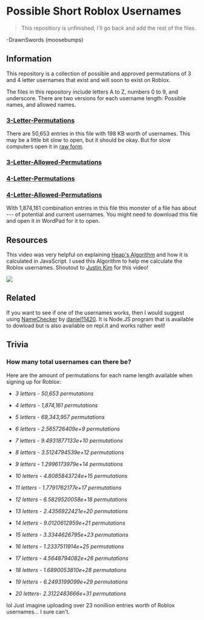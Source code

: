 # Possible Short Roblox Usernames

>This repositiory is unfinished, I'll go back and add the rest of the files.

-DrawnSwords (moosebumps)

## Information

This repository is a collection of possible and approved permutations of 3 and 4 letter usernames that exist and will soon to exist on Roblox.

The files in this repository include letters A to Z, numbers 0 to 9, and underscore. There are two versions for each username length: Possible names, and allowed names. 

### [3-Letter-Permutations](https://github.com/moosebumps/Possible-Short-Roblox-Usernames/blob/main/3%20Letter%20Permutations.txt)

There are 50,653 entries in this file with 198 KB worth of usernames. This may be a little bit slow to open, but it should be okay. But for slow computers open it in [raw form](https://github.com/moosebumps/Possible-Short-Roblox-Usernames/raw/main/3%20Letter%20Permutations.txt).

### [3-Letter-Allowed-Permutations](https://github.com/moosebumps/Possible-Short-Roblox-Usernames/blob/main/3%20Letter%20Allowed%20Permutations.txt)

### [4-Letter-Permutations](https://github.com/moosebumps/Possible-Short-Roblox-Usernames/blob/main/4%20Letter%20Permutations.txt)

### [4-Letter-Allowed-Permutations](https://github.com/moosebumps/Possible-Short-Roblox-Usernames/blob/main/4%20Letter%20Allowed%20Permutations.txt)

With 1,874,161 combination entries in this file this monster of a file has about --- of potential and current usernames. You might need to download this file and open it in WordPad for it to open. 

## Resources
This video was very helpful on explaining [Heap's Algorithm](https://en.wikipedia.org/wiki/Heap%27s_algorithm) and how it is calculated in JavaScript. I used this Algorithm to help me calculate the Roblox usernames. Shoutout to [Justin Kim](https://www.youtube.com/c/JustinKimJS) for this video!

[![](http://img.youtube.com/vi/xghJNlMibX4/0.jpg)](http://www.youtube.com/watch?v=xghJNlMibX4 "")

## Related 

If you want to see if one of the usernames works, then I would suggest using [NameChecker](https://github.com/daniel11420/NameChecker) by [daniel11420](https://github.com/daniel11420).
It is Node.JS program that is available to dowload but is also available on repl.it and works rather well!

## Trivia
### How many total usernames can there be?
Here are the amount of permutations for each name length available when signing up for Roblox:

- *3 letters - 50,653 permutations*

- *4 letters - 1,874,161 permutations*

- *5 letters - 69,343,957 permutations*

- *6 letters - 2.565726409e+9 permutations*

- *7 letters - 9.4931877133e+10 permutations*

- *8 letters - 3.5124794539e+12 permutations*
 
- *9 letters - 1.2996173979e+14 permutations*

- *10 letters - 4.8085843724e+15 permutations*

- *11 letters - 1.7791762177e+17 permutations*

- *12 letters - 6.5829520058e+18 permutations*

- *13 letters - 2.4356922421e+20 permutations*

- *14 letters - 9.0120612959e+21 permutations*

- *15 letters - 3.3344626795e+23 permutations*

- *16 letters - 1.2337511914e+25 permutations*

- *17 letters - 4.5648794082e+26 permutations*

- *18 letters - 1.6890053810e+28 permutations*

- *19 letters - 6.2493199099e+29 permutations*

- *20 letters- 2.3122483666e+31 permutations* 

lol Just imagine uploading over 23 nonillion entries worth of Roblox usernames... I sure can't.
